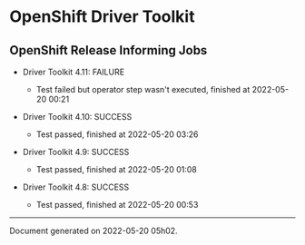 
OpenShift Driver Toolkit
========================

OpenShift Release Informing Jobs
--------------------------------



* Driver Toolkit 4.11: FAILURE
  - Test failed but operator step wasn't executed, finished at 2022-05-20 00:21








* Driver Toolkit 4.10: SUCCESS
  - Test passed, finished at 2022-05-20 03:26








* Driver Toolkit 4.9: SUCCESS
  - Test passed, finished at 2022-05-20 01:08








* Driver Toolkit 4.8: SUCCESS
  - Test passed, finished at 2022-05-20 00:53






---
Document generated on 2022-05-20 05h02.

